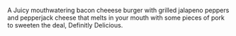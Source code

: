 A Juicy mouthwatering bacon cheeese burger with grilled jalapeno peppers and pepperjack cheese that melts in your mouth with some pieces of pork to sweeten the deal, Definitly Delicious. 